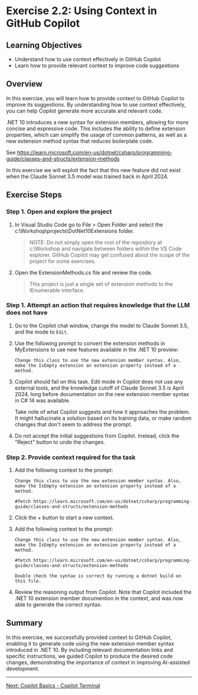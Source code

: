 # Exercise 2.2: Using Context in GitHub Copilot

## Learning Objectives

- Understand how to use context effectively in GitHub Copilot
- Learn how to provide relevant context to improve code suggestions

## Overview

In this exercise, you will learn how to provide context to GitHub Copilot to improve its suggestions. By understanding how to use context effectively, you can help Copilot generate more accurate and relevant code.

.NET 10 introduces a new syntax for extension members, allowing for more concise and expressive code. This includes the ability to define extension properties, which can simplify the usage of common patterns, as well as a new extension method syntax that reduces boilerplate code.

See https://learn.microsoft.com/en-us/dotnet/csharp/programming-guide/classes-and-structs/extension-methods

In this exercise we will exploit the fact that this new feature did not exist when the Claude Sonnet 3.5 model was trained back in April 2024.

## Exercise Steps

### Step 1. Open and explore the project

1. In Visual Studio Code go to File > Open Folder and select the c:\Workshop\projects\DotNet10Extensions folder.
    
    > NOTE: Do not simply open the root of the repository at c:\Workshop and navigate between folders within the VS Code explorer. GitHub Copilot may get confused about the scope of the project for some exercises.

1. Open the ExtensionMethods.cs file and review the code.

    > This project is just a single set of extension methods to the IEnumerable interface.

### Step 1. Attempt an action that requires knowledge that the LLM does not have

1. Go to the Copilot chat window, change the model to Claude Sonnet 3.5, and the mode to ``Edit``.

1. Use the following prompt to convert the extension methods in MyExtensions to use new features available in the .NET 10 preview:

    ```
    Change this class to use the new extension member syntax. Also, make the IsEmpty extension an extension property instead of a method.
    ```

1. Copilot should fail on this task. Edit mode in Copilot does not use any external tools, and the knowledge cutoff of Claude Sonnet 3.5 is April 2024, long before documentation on the new extension member syntax in C# 14 was available.

    Take note of what Copilot suggests and how it approaches the problem. It might hallucinate a solution based on its training data, or make random changes that don't seem to address the prompt.

1. Do not accept the initial suggestions from Copilot. Instead, click the "Reject" button to undo the changes.

### Step 2. Provide context required for the task

1. Add the following context to the prompt:
    ```
    Change this class to use the new extension member syntax. Also, make the IsEmpty extension an extension property instead of a method.

    #fetch https://learn.microsoft.com/en-us/dotnet/csharp/programming-guide/classes-and-structs/extension-methods
    ```

1. Click the + button to start a new context.

1. Add the following context to the prompt:
    ```
    Change this class to use the new extension member syntax. Also, make the IsEmpty extension an extension property instead of a method.

    #fetch https://learn.microsoft.com/en-us/dotnet/csharp/programming-guide/classes-and-structs/extension-methods

    Double check the syntax is correct by running a dotnet build on this file.
    ```

1. Review the reasoning output from Copilot. Note that Copilot included the .NET 10 extension member documention in the context, and was now able to generate the correct syntax.

## Summary

In this exercise, we successfully provided context to GitHub Copilot, enabling it to generate code using the new extension member syntax introduced in .NET 10. By including relevant documentation links and specific instructions, we guided Copilot to produce the desired code changes, demonstrating the importance of context in improving AI-assisted development.

---


[Next: Copilot Basics - Copilot Terminal](../exercises/2.3-copilot-terminal/README.md)
